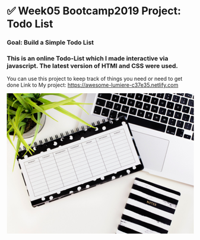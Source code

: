 # ✅ Week05 Bootcamp2019 Project: Todo List

### Goal: Build a Simple Todo List

### This is an online Todo-List which I made interactive via javascript. The latest version of HTMl and CSS were used.
You can use this project to keep track of things you need or need to get done
Link to My project: https://awesome-lumiere-c37e35.netlify.com 

![](toDo%20list/background.jpg)
